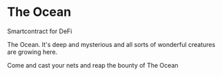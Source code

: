 # The Ocean

Smartcontract for DeFi

The Ocean. 
It's deep and mysterious and all sorts of wonderful creatures are growing here.

Come and cast your nets and reap the bounty of The Ocean
